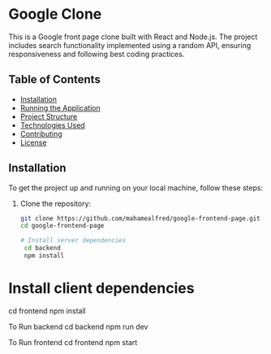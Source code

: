 # Google Clone

This is a Google front page clone built with React and Node.js. The project includes search functionality implemented using a random API, ensuring responsiveness and following best coding practices.

## Table of Contents
- [Installation](#installation)
- [Running the Application](#running-the-application)
- [Project Structure](#project-structure)
- [Technologies Used](#technologies-used)
- [Contributing](#contributing)
- [License](#license)

## Installation

To get the project up and running on your local machine, follow these steps:

1. Clone the repository:

   ```bash
   git clone https://github.com/mahamealfred/google-frontend-page.git
   cd google-frontend-page

   # Install server dependencies
    cd backend
    npm install

# Install client dependencies
cd frontend
npm install

To Run  backend
cd backend
npm run dev

To Run frontend
cd frontend
npm start


